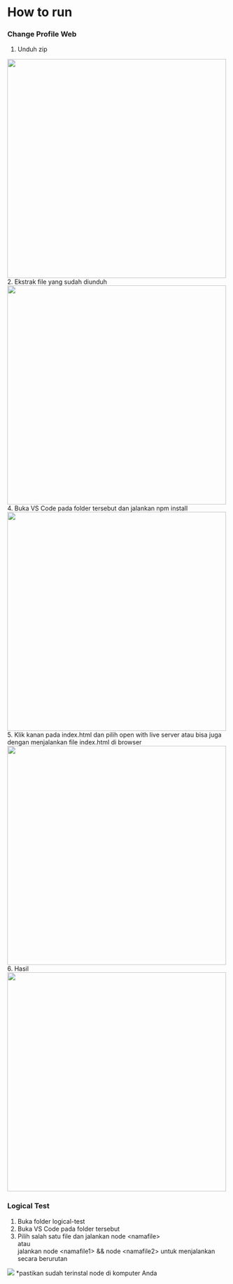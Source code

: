 # How to run
### Change Profile Web
1. Unduh zip 
<img src="https://user-images.githubusercontent.com/91127753/201451133-b03d78fe-229a-4ae8-ba56-4da4663fcfc9.png" width="500"/> 
2. Ekstrak file yang sudah diunduh 
<img src="https://user-images.githubusercontent.com/91127753/201451293-966b4fe3-f3e8-44ad-9183-e705fe866761.png" width="500" />
4. Buka VS Code pada folder tersebut dan jalankan npm install 
<img src="https://user-images.githubusercontent.com/91127753/201451448-4117d300-cb9d-448d-b2bc-167acb6bf2bc.png" width="500" />
5. Klik kanan pada index.html dan pilih open with live server atau bisa juga dengan menjalankan file index.html di browser
<img src="https://user-images.githubusercontent.com/91127753/201451538-85f6aaaf-1e04-49eb-b307-444380806733.png" width="500" />
6. Hasil
<img src="https://user-images.githubusercontent.com/91127753/201451599-1127dfc3-45ac-4bc5-ad67-ff43ae30e79a.png" width="500" />

### Logical Test
1. Buka folder logical-test
2. Buka VS Code pada folder tersebut
3. Pilih salah satu file dan jalankan node \<namafile> 
<br> atau <br>
jalankan node \<namafile1> && node \<namafile2> untuk menjalankan secara berurutan
<img src="https://user-images.githubusercontent.com/91127753/201451928-0ced33a2-701f-40bc-8ad5-583d6eb19b09.png" />
*pastikan sudah terinstal node di komputer Anda
